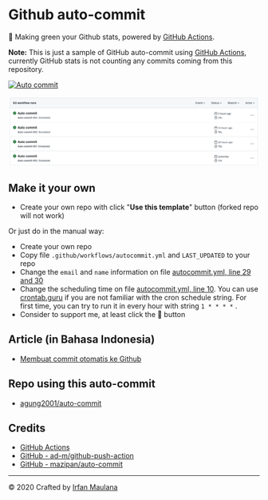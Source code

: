 # Github auto-commit

🌳 Making green your Github stats, powered by [GitHub Actions](https://github.com/features/actions).

**Note:**
This is just a sample of GitHub auto-commit using [GitHub Actions](https://github.com/features/actions),
currently GitHub stats is not counting any commits coming from this repository.

[![Auto commit](https://github.com/agung2001/auto-commit/workflows/Auto%20commit/badge.svg)](https://github.com/agung2001/auto-commit/actions?query=workflow%3A%22Auto+commit%22)

![](screenshot.png)

## Make it your own

- Create your own repo with click "**Use this template**" button (forked repo will not work)

Or just do in the manual way:

- Create your own repo
- Copy file `.github/workflows/autocommit.yml` and `LAST_UPDATED` to your repo
- Change the `email` and `name` information on file [autocommit.yml, line 29 and 30](https://github.com/mazipan/auto-commit/blob/master/.github/workflows/autocommit.yml#L29)
- Change the scheduling time on file [autocommit.yml, line 10](https://github.com/mazipan/auto-commit/blob/master/.github/workflows/autocommit.yml#L10). You can use [crontab.guru](https://crontab.guru/) if you are not familiar with the cron schedule string. For first time, you can try to run it in every hour with string `1 * * * *` .
- Consider to support me, at least click the 🌟 button

## Article (in Bahasa Indonesia)

- [Membuat commit otomatis ke Github](https://mazipan.space/membuat-commit-otomatis-ke-github)

## Repo using this auto-commit

- [agung2001/auto-commit](https://github.com/agung2001/auto-commit)


## Credits

- [GitHub Actions](https://github.com/features/actions)
- [GitHub - ad-m/github-push-action](https://github.com/ad-m/github-push-action)
- [GitHub - mazipan/auto-commit](https://github.com/mazipan/auto-commit)

---

© 2020 Crafted by [Irfan Maulana](https://github.com/mazipan)

